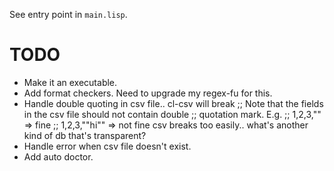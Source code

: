 See entry point in `main.lisp`.

# TODO

+ Make it an executable.
+ Add format checkers. Need to upgrade my regex-fu for this.
+ Handle double quoting in csv file.. cl-csv will break
  ;; Note that the fields in the csv file should not contain double
  ;; quotation mark. E.g.
  ;; 1,2,3,""     => fine
  ;; 1,2,3,""hi"" => not fine
  csv breaks too easily.. what's another kind of db that's transparent?
+ Handle error when csv file doesn't exist.
+ Add auto doctor.
